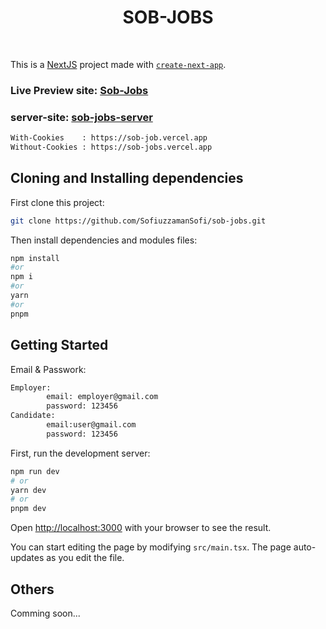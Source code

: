 <h1 align="center">
SOB-JOBS
</h1>

<br/>

This is a [NextJS](https://nextjs.org/) project made with [`create-next-app`](https://github.com/vercel/next.js/tree/canary/packages/create-next-app).

### Live Preview site: [Sob-Jobs](https://sob-jobs.vercel.app/)

### server-site: [sob-jobs-server](https://sob-jobs-server-via-cli.vercel.app)

```bash
With-Cookies    : https://sob-job.vercel.app
Without-Cookies : https://sob-jobs.vercel.app
```

## Cloning and Installing dependencies

First clone this project:

```bash
git clone https://github.com/SofiuzzamanSofi/sob-jobs.git
```

Then install dependencies and modules files:

```bash
npm install
#or
npm i
#or
yarn
#or
pnpm
```
## Getting Started

Email & Passwork:

```bash
Employer:
        email: employer@gmail.com
        password: 123456
Candidate:
        email:user@gmail.com
        password: 123456
```

First, run the development server:

```bash
npm run dev
# or
yarn dev
# or
pnpm dev
```

Open [http://localhost:3000](http://localhost:3000) with your browser to see the result.

You can start editing the page by modifying `src/main.tsx`. The page auto-updates as you edit the file.



## Others

Comming soon...